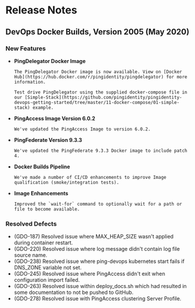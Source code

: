 # Release Notes

## DevOps Docker Builds, Version 2005 (May 2020)

### New Features

- **PingDelegator Docker Image**

      The PingDelegator Docker image is now available. View on [Docker Hub](https://hub.docker.com/r/pingidentity/pingdelegator) for more information.

      Test drive PingDelegator using the supplied docker-compose file in our [Simple-Stack](https://github.com/pingidentity/pingidentity-devops-getting-started/tree/master/11-docker-compose/01-simple-stack) example.

- **PingAccess Image Version 6.0.2**

      We've updated the PingAccess Image to version 6.0.2.

- **PingFederate Version 9.3.3**

      We've updated the PingFederate 9.3.3 Docker image to include patch 4.

- **Docker Builds Pipeline**

      We've made a number of CI/CD enhancements to improve Image qualification (smoke/integration tests).

- **Image Enhancements**

      Improved the `wait-for` command to optionally wait for a path or file to become available.

### Resolved Defects

- (GDO-187) Resolved issue where MAX_HEAP_SIZE wasn't applied during container restart.
- (GDO-220) Resolved issue where log message didn't contain log file source name.
- (GDO-238) Resolved issue where ping-devops kubernetes start fails if DNS_ZONE variable not set.
- (GDO-245) Resolved issue where PingAccess didn't exit when configuration import failed.
- (GDO-263) Resolved issue within deploy_docs.sh which had resulted in some documentation to not be pushed to GitHub.
- (GDO-278) Resolved issue with PingAccess clustering Server Profile.

